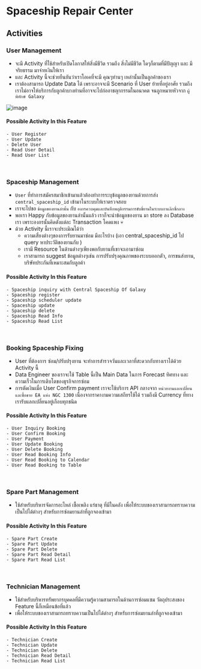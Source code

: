 # Spaceship Repair Center

## Activities 

### User Management
- จะมี Activity ที่ใช้สำหรับเปิดโอกาสให้สิ่งมีชีวิต รวมถึง สิ่งไม่มีชีวิต ใดๆก็ตามที่มีปัญญา และ มีจริยธรรม มาจ่ายเงินให้เรา
- และ Activity นี้จะช่วยยืนยันว่าเราโอเคที่จะมี คุณๆท่านๆ เหล่านั้นเป็นลูกค้าของเรา
- เราต้องสามารถ Update Data ได้ เพราะอาจจะมี Scenario ที่ User ย้ายที่อยู่อาศัย รวมถึงเราไม่อาจให้บริการกับลูกค้าบางท่านที่อาจจะไปก่ออาชญากรรมในอนาคต จนถูกหมายหัวจาก `ผู้พิทักษ์ Galaxy` 

![image](https://github.com/user-attachments/assets/41a0aa9a-44cd-46af-8e78-67538a30b0eb)

#### Possible Activity In this Feature
    - User Register
    - User Update
    - Delete User
    - Read User Detail
    - Read User List

<br/>

### Spaceship Management
- `User` ที่ทำการสมัครสมาชิกเข้ามาแล้วต้องทำการระบุข้อมูลของยานด้วยการส่ง `central_spaceship_id` เข้ามาในระบบให้เราตรวจสอบ
- เราจะไปขอ `ข้อมูลของยานลำนั้น` กับ `องกรควบคุมและบันทึกพฤติกรรมการขับขี่ยานในระบบกาแล๊กซี่กลาง` 
- พอเรา Happy กับข้อมูลของยานลำนั้นแล้ว เราก็จะนำข้อมูลของยาน  มา store ลง Database เรา เพราะองกรนั้นคิดตังแต่ละ Transaction โคดแพง 💀
- ด้วย Activity นี้เราจะประเมิณได้ว่า
    - ความเสี่ยงต่างๆของการรับยานมาซ่อม มีอะไรบ้าง (เอา central_spaceship_id ไป query หาประวัติของยานกับ )
    - เรามี Resource ในด้านต่างๆเพียงพอกับยานที่เขาจะเอามาซ่อม 
    - เราสามารถ suggest ข้อมูลต่างๆเช่น การปรับปรุงคุณภาพของระบบออกตัว, การขนส่งยาน, บริษัทประกันที่เหมาะสมกับลูกค้า

#### Possible Activity In this Feature
    - Spaceship inquiry with Central Spaceship Of Galaxy
    - Spaceship register
    - Spaceship scheduler update
    - Spaceship update
    - Spaceship delete
    - Spaceship Read Info
    - Spaceship Read List

<br/>

### Booking Spaceship Fixing
- User ที่ต้องการ ซ่อม/ปรับปรุงยาน จะทำการสำรวจวันและเวลาที่สะดวกกับทางเราได้ด้วย Activity นี้
- Data Engineer ของเราจะใช้ Table นี้เป็น Main Data ในการ Forecast ทิศทาง และ ความเร็วในการเติบโตของธุรกิจการซ่อม
- การตัดเงินเมื่อ User Confirm payment เราจะใช้บริการ API กลางจาก `หน่วยงานแลกเปลี่ยนและซื้อขาย EA แห่ง NGC 1300` เนื่องจากราคางามความเสถียรใช้ได้ รวมถึงมี Currency ที่ทางเรารับแลกเปลี่ยนอยู่เกือบทุกชนิด

#### Possible Activity In this Feature
    - User Inquiry Booking
    - User Confirm Booking
    - User Payment
    - User Update Booking
    - User Delete Booking
    - User Read Booking Info
    - User Read Booking to Calendar
    - User Read Booking to Table

<br/>

### Spare Part Management
- ใช้สำหรับบริหารจัดการอะไหล่ เชื้อเพลิง แร่ธาตุ ที่มีในคลัง เพื่อให้ระบบของเราสามารถทราบความเป็นไปได้ต่างๆ สำหรับการซ่อมยานลำที่ถูกจองเข้ามา

#### Possible Activity In this Feature
    - Spare Part Create
    - Spare Part Update
    - Spare Part Delete
    - Spare Part Read Detail
    - Spare Part Read List

<br/>

### Technician Management
- ใช้สำหรับบริหารทรัพยากรบุคคลที่มีความรู้ความสามารถในด้านการซ่อมแซม วัตถุประสงของ Feature นี้ก็เหมือนข้อที่แล้ว
- เพื่อให้ระบบของเราสามารถทราบความเป็นไปได้ต่างๆ สำหรับการซ่อมยานลำที่ถูกจองเข้ามา
#### Possible Activity In this Feature
    - Technician Create
    - Technician Update
    - Technician Delete
    - Technician Read Detail
    - Technician Read List
